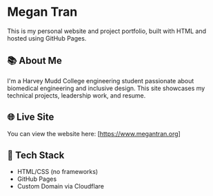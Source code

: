 # Megan Tran

This is my personal website and project portfolio, built with HTML and hosted using GitHub Pages.

## 📚 About Me

I'm a Harvey Mudd College engineering student passionate about biomedical engineering and inclusive design. This site showcases my technical projects, leadership work, and resume.

## 🌐 Live Site

You can view the website here: [https://www.megantran.org]

## 🔧 Tech Stack

- HTML/CSS (no frameworks)
- GitHub Pages
- Custom Domain via Cloudflare

